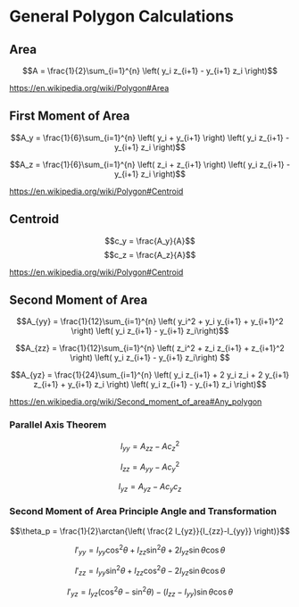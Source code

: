 # General Polygon Calculations

## Area

$$A = \frac{1}{2}\sum_{i=1}^{n} \left( y_i z_{i+1} - y_{i+1} z_i \right)$$

https://en.wikipedia.org/wiki/Polygon#Area

## First Moment of Area

$$A_y = \frac{1}{6}\sum_{i=1}^{n} \left( y_i + y_{i+1} \right) \left( y_i z_{i+1} - y_{i+1} z_i \right)$$

$$A_z = \frac{1}{6}\sum_{i=1}^{n} \left( z_i + z_{i+1} \right) \left( y_i z_{i+1} - y_{i+1} z_i \right)$$

https://en.wikipedia.org/wiki/Polygon#Centroid

## Centroid

$$c_y = \frac{A_y}{A}$$
$$c_z = \frac{A_z}{A}$$

https://en.wikipedia.org/wiki/Polygon#Centroid

## Second Moment of Area

$$A_{yy} = \frac{1}{12}\sum_{i=1}^{n} \left( y_i^2 + y_i y_{i+1} + y_{i+1}^2 \right) \left( y_i z_{i+1} - y_{i+1} z_i\right)$$

$$A_{zz} = \frac{1}{12}\sum_{i=1}^{n} \left( z_i^2 + z_i z_{i+1} + z_{i+1}^2 \right) \left( y_i z_{i+1} - y_{i+1} z_i\right) $$

$$A_{yz} = \frac{1}{24}\sum_{i=1}^{n} \left( y_i z_{i+1} + 2 y_i z_i + 2 y_{i+1} z_{i+1} + y_{i+1} z_i \right) \left( y_i z_{i+1} - y_{i+1} z_i \right)$$

https://en.wikipedia.org/wiki/Second_moment_of_area#Any_polygon

### Parallel Axis Theorem

$$I_{yy} = A_{zz}-A c_z^2$$

$$I_{zz} = A_{yy}-A c_y^2$$

$$I_{yz} = A_{yz}-A c_y c_z$$

### Second Moment of Area Principle Angle and Transformation

$$\theta_p = \frac{1}{2}\arctan{\left( \frac{2 I_{yz}}{I_{zz}-I_{yy}} \right)}$$

$$I'_{yy} = I_{yy}\cos^2{\theta}+I_{zz}\sin^2{\theta}+2I_{yz}\sin{\theta}\cos{\theta}$$

$$I'_{zz} = I_{yy}\sin^2{\theta}+I_{zz}\cos^2{\theta}-2I_{yz}\sin{\theta}\cos{\theta}$$

$$I'_{yz} = I_{yz} \left( \cos^2{\theta}-\sin^2{\theta} \right) - \left( I_{zz}-I_{yy} \right) \sin{\theta} \cos{\theta}$$
